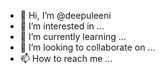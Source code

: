 - 👋 Hi, I’m @deepuleeni
- 👀 I’m interested in ...
- 🌱 I’m currently learning ...
- 💞️ I’m looking to collaborate on ...
- 📫 How to reach me ...

<!---
deepuleeni/deepuleeni is a ✨ special ✨ repository because its `README.md` (this file) appears on your GitHub profile.
You can click the Preview link to take a look at your changes.
--->
